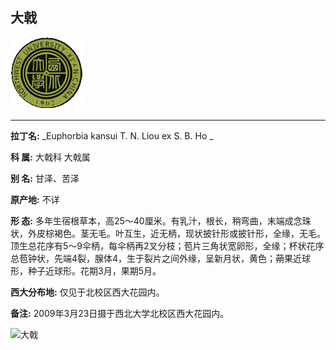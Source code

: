 ## 大戟

![西北大学校园网络植物志](JPG/nwu.gif)

---

**拉丁名:**  _Euphorbia kansui T. N. Liou ex S. B. Ho _

**科 属:** 大戟科 大戟属

**别 名:** 甘泽、苦泽

**原产地:** 不详

**形  态:** 多年生宿根草本，高25～40厘米。有乳汁，根长，稍弯曲，末端成念珠状，外皮棕褐色。茎无毛。叶互生，近无柄，现状披针形或披针形，全缘，无毛。顶生总花序有5～9伞柄，每伞柄再2叉分枝；苞片三角状宽卵形，全缘；杯状花序总苞钟状，先端4裂，腺体4，生于裂片之间外缘，呈新月状，黄色；蒴果近球形，种子近球形。花期3月，果期5月。

**西大分布地:** 仅见于北校区西大花园内。

**备注:** 2009年3月23日摄于西北大学北校区西大花园内。

![大戟]() 

